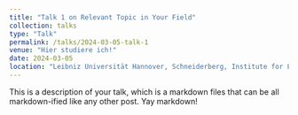 ```yaml
---
title: "Talk 1 on Relevant Topic in Your Field"
collection: talks
type: "Talk"
permalink: /talks/2024-03-05-talk-1
venue: "Hier studiere ich!"
date: 2024-03-05
location: "Leibniz Universität Hannover, Schneiderberg, Institute for Landscape Ecology and Phsysical Geography"
---
```


This is a description of your talk, which is a markdown files that can be all markdown-ified like any other post. Yay markdown!
